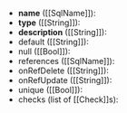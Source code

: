 * **name**          ([[SqlName]]): 
* **type**          ([[String]]): 
* **description**   ([[String]]): 
* default       ([[String]]):
* null          ([[Bool]]):
* references    ([[SqlName]]):
* onRefDelete   ([[String]]):
* onRefUpdate   ([[String]]):
* unique        ([[Bool]]):
* checks        (list of [[Check]]s):
